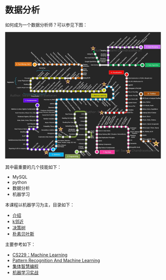 # 数据分析

如何成为一个数据分析师？可以参见下图：

![data](https://github.com/im-iron-man/data-analysis/blob/master/data.jpg)

其中最重要的几个技能如下：

- MySQL
- python
- 数据分析
- 机器学习

本课程以机器学习为主，目录如下：

- [介绍](https://github.com/im-iron-man/data-analysis/blob/master/%E6%9C%BA%E5%99%A8%E5%AD%A6%E4%B9%A0/1/1.md)
- [k邻近](https://github.com/im-iron-man/data-analysis/blob/master/%E6%9C%BA%E5%99%A8%E5%AD%A6%E4%B9%A0/2/2.md)
- [决策树](https://github.com/im-iron-man/data-analysis/blob/master/%E6%9C%BA%E5%99%A8%E5%AD%A6%E4%B9%A0/3/3.md)
- [朴素贝叶斯](https://github.com/im-iron-man/data-analysis/blob/master/%E6%9C%BA%E5%99%A8%E5%AD%A6%E4%B9%A0/4/4.md)

主要参考如下：

- [CS229：Machine Learning](http://cs229.stanford.edu)
- [Pattern Recognition And Machine Learning](https://book.douban.com/subject/2061116)
- [集体智慧编程](https://book.douban.com/subject/3288908)
- [机器学习实战](https://book.douban.com/subject/24703171)